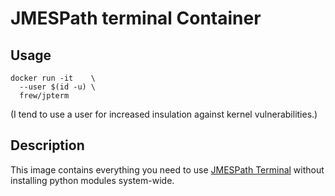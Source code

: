 # JMESPath terminal Container

## Usage

```
docker run -it    \
  --user $(id -u) \
  frew/jpterm
```

(I tend to use a user for increased insulation against kernel vulnerabilities.)

## Description

This image contains everything you need to use [JMESPath
Terminal](https://github.com/jmespath/jmespath.terminal) without installing
python modules system-wide.
